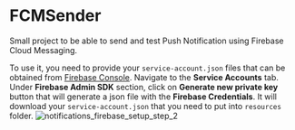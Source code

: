 # FCMSender

Small project to be able to send and test Push Notification using Firebase Cloud Messaging.

To use it, you need to provide your `service-account.json` files that can be obtained from [Firebase Console](https://console.firebase.google.com/).
Navigate to the **Service Accounts** tab. Under **Firebase Admin SDK** section, click on **Generate new private key** button that will generate a json file with the **Firebase Credentials**.
It will download your `service-account.json` that you need to put into `resources` folder.
![notifications_firebase_setup_step_2](https://user-images.githubusercontent.com/4047514/214706026-61ab5f71-63ac-4c81-960c-4fd28ec920d8.png)
